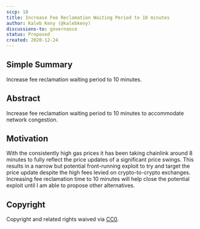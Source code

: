 ```yaml
---
sccp: 18
title: Increase Fee Reclamation Waiting Period to 10 minutes
author: Kaleb Keny (@kalebkeny)
discussions-to: governance
status: Proposed
created: 2020-12-24
---
```


<!--You can leave these HTML comments in your merged SCCP and delete the visible duplicate text guides, they will not appear and may be helpful to refer to if you edit it again. This is the suggested template for new SCCPs. Note that an SCCP number will be assigned by an editor. When opening a pull request to submit your SCCP, please use an abbreviated title in the filename, `sccp-draft_title_abbrev.md`. The title should be 44 characters or less.-->

## Simple Summary

<!--"If you can't explain it simply, you don't understand it well enough." Provide a simplified and layman-accessible explanation of the SCCP.-->


Increase fee reclamation waiting period to 10 minutes.

## Abstract

<!--A short (~200 word) description of the variable change proposed.-->

Increase fee reclamation waiting period to 10 minutes to accommodate network congestion.

## Motivation

<!--The motivation is critical for SCCPs that want to update variables within Synthetix. It should clearly explain why the existing variable is not incentive aligned. SCCP submissions without sufficient motivation may be rejected outright.-->

With the consistently high gas prices it has been taking chainlink around 8 minutes to fully reflect the price updates of a significant price swings. This results in a narrow but potential front-running exploit to try and target the price update despite the high fees levied on crypto-to-crypto exchanges.
Increasing fee reclamation time to 10 minutes will help close the potential exploit until I am able to propose other alternatives.


## Copyright

Copyright and related rights waived via [CC0](https://creativecommons.org/publicdomain/zero/1.0/).